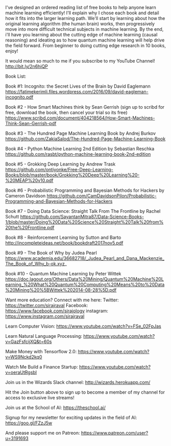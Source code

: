 I've designed an ordered reading list of free books to help anyone learn machine learning efficiently! I'll explain why I chose each book and detail how it fits into the larger learning path. We'll start by learning about how the original learning algorithm (the human brain) works, then progressively move into more difficult technical subjects in machine learning. By the end, i'll have you learning about the cutting edge of machine learning (causal reasoning) and ideating as to how quantum machine learning will help drive the field forward. From beginner to doing cutting edge research in 10 books, enjoy! 

It would mean so much to me if you subscribe to my YouTube Channel! 
http://bit.ly/2n6hiQP

Book List:

Book #1: Incognito: the Secret Lives of the Brain by David Eaglemann
https://fatimekerimli.files.wordpress.com/2016/09/david-eagleman-incognito.pdf

Book #2 - How Smart Machines think by Sean Gerrish (sign up to scribd for free, download the book, then cancel your trial so its free)
https://www.scribd.com/document/404218564/How-Smart-Machines-Think-Sean-Gerrish-pdf

Book #3 - The Hundred Page Machine Learning Book by Andrej Burkov 
https://github.com/ZakiaSalod/The-Hundred-Page-Machine-Learning-Book

Book #4 - Python Machine Learning 2nd Edition by Sebastian Reschka
https://github.com/rasbt/python-machine-learning-book-2nd-edition

Book #5 - Grokking Deep Learning by Andrew Trask
https://github.com/ontiyonke/Free-Deep-Learning-Books/blob/master/book/Grokking%20Deep%20Learning%20-%20MEAP%20v10.pdf

Book #6 - Probabilistic Programming and Bayesian Methods for Hackers by Cameron Davidson
https://github.com/CamDavidsonPilon/Probabilistic-Programming-and-Bayesian-Methods-for-Hackers

Book #7 - Doing Data Science: Straight Talk From The Frontline by Rachel Schutt
https://github.com/SayantanMitra87/Data-Science-Books-1/blob/master/Doing%20Data%20Science%20Straight%20Talk%20from%20the%20Frontline.pdf

Book #8 - Reinforcement Learning by Sutton and Barto
http://incompleteideas.net/book/bookdraft2017nov5.pdf

Book #9 - The Book of Why by Judea Pearl
https://www.academia.edu/36682718/_Judea_Pearl_and_Dana_Mackenzie_The_Book_of_Why_b-ok.xyz_

Book #10 - Quantum Machine Learning by Peter Wittek
https://doc.lagout.org/Others/Data%20Mining/Quantum%20Machine%20Learning_%20What%20Quantum%20Computing%20Means%20to%20Data%20Mining%20%5BWittek%202014-08-28%5D.pdf

Want more education? Connect with me here:
Twitter: https://twitter.com/sirajraval
Facebook: https://www.facebook.com/sirajology
instagram: https://www.instagram.com/sirajraval

Learn Computer Vision:
https://www.youtube.com/watch?v=FSe_02FpJas

Learn Natural Language Processing:
https://www.youtube.com/watch?v=GazFsfcijXQ&t=60s

Make Money with Tensorflow 2.0:
https://www.youtube.com/watch?v=WS9Nckd2kq0

Watch Me Build a Finance Startup: 
https://www.youtube.com/watch?v=oeraUtRgsbI

Join us in the Wizards Slack channel:
http://wizards.herokuapp.com/

Hit the Join button above to sign up to become a member of my channel for access to exclusive live streams!

Join us at the School of AI:
https://theschool.ai/

Signup for my newsletter for exciting updates in the field of AI:
https://goo.gl/FZzJ5w

And please support me on Patreon:
https://www.patreon.com/user?u=3191693